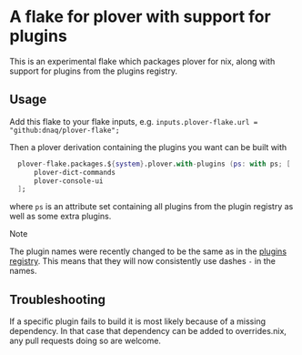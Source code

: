 # A flake for plover with support for plugins

This is an experimental flake which packages plover for nix, along with support for plugins from the plugins registry.

## Usage

Add this flake to your flake inputs, e.g. `inputs.plover-flake.url = "github:dnaq/plover-flake";`

Then a plover derivation containing the plugins you want can be built with

```nix
  plover-flake.packages.${system}.plover.with-plugins (ps: with ps; [
      plover-dict-commands
      plover-console-ui
  ];
```

where `ps` is an attribute set containing all plugins from the plugin registry
as well as some extra plugins.

> [!NOTE]
> The plugin names were recently changed to be the same as in the [plugins registry](https://github.com/openstenoproject/plover_plugins_registry). This means that they will now consistently use dashes `-` in the names.

## Troubleshooting

If a specific plugin fails to build it is most likely because of a missing dependency. In that case that dependency can be added to overrides.nix, any pull requests doing so are welcome.
